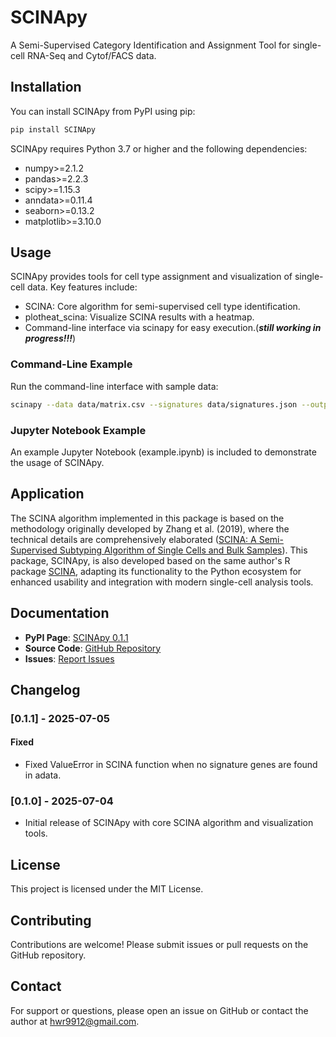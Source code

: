 # SCINApy

A Semi-Supervised Category Identification and Assignment Tool for single-cell RNA-Seq and Cytof/FACS data.

## Installation

You can install SCINApy from PyPI using pip:

```bash
pip install SCINApy
```

SCINApy requires Python 3.7 or higher and the following dependencies:

- numpy>=2.1.2
- pandas>=2.2.3
- scipy>=1.15.3
- anndata>=0.11.4
- seaborn>=0.13.2
- matplotlib>=3.10.0

## Usage

SCINApy provides tools for cell type assignment and visualization of single-cell data. Key features include:

- SCINA: Core algorithm for semi-supervised cell type identification.
- plotheat_scina: Visualize SCINA results with a heatmap.
- Command-line interface via scinapy for easy execution.(***still working in progress!!!***)

### Command-Line Example

Run the command-line interface with sample data:

```bash
scinapy --data data/matrix.csv --signatures data/signatures.json --output results.pkl --job_id test
```

### Jupyter Notebook Example

An example Jupyter Notebook (example.ipynb) is included to demonstrate the usage of SCINApy. 

## Application

The SCINA algorithm implemented in this package is based on the methodology originally developed by Zhang et al. (2019), where the technical details are comprehensively elaborated ([SCINA: A Semi-Supervised Subtyping Algorithm of Single Cells and Bulk Samples](https://pubmed.ncbi.nlm.nih.gov/31336988/)). This package, SCINApy, is also developed based on the same author's R package [SCINA](https://github.com/jcao89757/SCINA), adapting its functionality to the Python ecosystem for enhanced usability and integration with modern single-cell analysis tools.

## Documentation

- **PyPI Page**: [SCINApy 0.1.1](https://pypi.org/project/SCINApy/0.1.1/)
- **Source Code**: [GitHub Repository](https://github.com/hwr9912/SCINApy)
- **Issues**: [Report Issues](https://github.com/hwr9912/SCINApy/issues)

## Changelog

### [0.1.1] - 2025-07-05

#### Fixed

- Fixed ValueError in SCINA function when no signature genes are found in adata.

### [0.1.0] - 2025-07-04

- Initial release of SCINApy with core SCINA algorithm and visualization tools.

## License

This project is licensed under the MIT License.

## Contributing

Contributions are welcome! Please submit issues or pull requests on the GitHub repository.

## Contact

For support or questions, please open an issue on GitHub or contact the author at [hwr9912@gmail.com](mailto:hwr9912@gmail.com).
